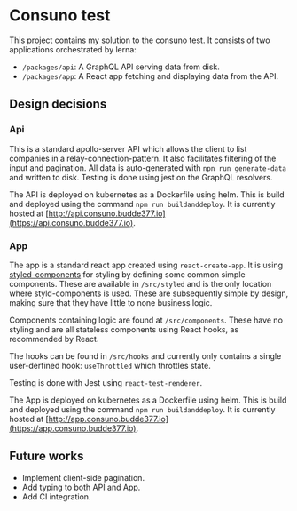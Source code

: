 # Consuno test

This project contains my solution to the consuno test. It consists of two applications orchestrated by lerna:

- `/packages/api`: A GraphQL API serving data from disk.
- `/packages/app`: A React app fetching and displaying data from the API.

## Design decisions

### Api

This is a standard apollo-server API which allows the client to list companies in a relay-connection-pattern.
It also facilitates filtering of the input and pagination. All data is auto-generated with `npn run generate-data` and written to disk.
Testing is done using jest on the GraphQL resolvers.

The API is deployed on kubernetes as a Dockerfile using helm. This is build and deployed using the command `npm run buildanddeploy`.
It is currently hosted at [http://api.consuno.budde377.io](https://api.consuno.budde377.io).

### App

The app is a standard react app created using `react-create-app`. It is using [styled-components](https://styled-components.com) for
styling by defining some common simple components. These are available in `/src/styled` and is the only
location where styld-components is used. These are subsequently simple by design, making sure that they have little
to none business logic.

Components containing logic are found at `/src/components`. These have no styling and are all stateless components using React
hooks, as recommended by React.

The hooks can be found in `/src/hooks` and currently only contains a single user-derfined hook: `useThrottled` which
throttles state.

Testing is done with Jest using `react-test-renderer`.

The App is deployed on kubernetes as a Dockerfile using helm. This is build and deployed using the command `npm run buildanddeploy`.
It is currently hosted at [http://app.consuno.budde377.io](https://app.consuno.budde377.io).

## Future works

- Implement client-side pagination.
- Add typing to both API and App.
- Add CI integration.
